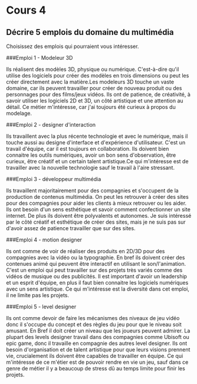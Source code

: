 # Cours 4
## Décrire 5 emplois du domaine du multimédia
Choisissez des emplois qui pourraient vous intéresser. 

###Emploi 1 - Modeleur 3D 

Ils réalisent des modèles 3D, physique ou numérique. C'est-à-dire qu'il utilise des logiciels pour créer des modèles en trois dimensions ou peut les créer directement avec la matière.Les modeleurs 3D touche un vaste domaine, car ils peuvent travailler pour créer de nouveau produit ou des personnages pour des films/jeux vidéos. Ils ont de patience, de créativité, à savoir utiliser les logiciels 2D et 3D, un côté artistique et une attention au détail. Ce métier m'intéresse, car j'ai toujours été curieux à propos du modelage. 

###Emploi 2 - designer d'interaction 

Ils travaillent avec la plus récente technologie et avec le numérique, mais il touche aussi au designe d'interface et d'expérience d'utilisateur. C'est un travail d'équipe, car il est toujours en collaboration. Ils doivent bien connaitre les outils numériques, avoir un bon sens d'observation, être curieux, être créatif et un certain talent artistique.Ce qui m'intéresse est de travailler avec la nouvelle technologie sauf le travail à l'aire stressant. 

###Emploi 3 - développeur multimédia 

Ils travaillent majoritairement pour des compagnies et s'occupent de la production de contenus multimédia. On peut les retrouver à créer des sites pour des compagnies pour aider les clients à mieux retrouver ou les aider. Ils ont besoin d'un sens esthétique et savoir comment confectionner un site internet. De plus ils doivent être polyvalents et autonomes. Je suis intéressé par le côté créatif et esthétique de créer des sites, mais je ne suis pas sur d'avoir assez de patience travailler que sur des sites. 

###Emploi 4 - motion designer 

Ils ont comme de voir de réaliser des produits en 2D/3D pour des compagnies avec la vidéo ou la typographie. En bref ils doivent créer des contenues animé qui peuvent être interactif en utilisant le son/l'animation. C'est un emploi qui peut travailler sur des projets très variés comme des vidéos de musique ou des publicités. Il est important d'avoir un leadership et un esprit d'équipe, en plus il faut bien connaitre les logiciels numériques avec un sens artistique. Ce qui m'intéresse est la diversité dans cet emploi, il ne limite pas les projets. 

###Emploi 5 - level designer 

Ils ont comme devoir de faire les mécanismes des niveaux de jeu vidéo donc il s'occupe du concept et des règles du jeu pour que le niveau soit amusant. En Bref il doit créer un niveau que les joueurs peuvent admirer. La plupart des levels designer travail dans des compagnies comme Ubisoft ou epic game, donc il travaille en compagnie des autres level designer. Ils ont besoin d'organisation et de talent artistique pour que leurs visions prennent vie, crucialement ils doivent être capables de travailler en équipe. Ce qui m'intéresse de ce m'étier est de pouvoir rendre en vie un jeu, sauf dans ce genre de métier il y a beaucoup de stress dû au temps limite pour finir les projets.


